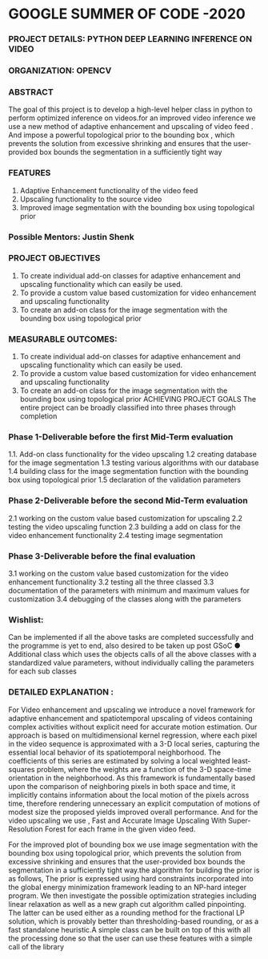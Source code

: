 # GOOGLE SUMMER OF CODE -2020
### PROJECT DETAILS: PYTHON DEEP LEARNING INFERENCE ON VIDEO
### ORGANIZATION: OPENCV 

### ABSTRACT 
The goal of this project is to develop a high-level helper class in python to perform optimized inference on videos.for an improved video inference we use a new method of adaptive enhancement and upscaling of video feed ​. And impose a powerful topological prior to the bounding box , which prevents the solution from excessive shrinking and ensures that the user-provided box bounds the segmentation in a sufficiently tight way

### FEATURES 
1. Adaptive Enhancement functionality of the video feed
2. Upscaling functionality to the source video
3. Improved image segmentation with the bounding box using topological
prior

### Possible Mentors​: ​Justin Shenk

### PROJECT OBJECTIVES
1. To create individual add-on classes for adaptive enhancement and upscaling functionality which can easily be used.
2. To provide a custom value based customization for video enhancement and upscaling functionality
3. To create an add-on class for the image segmentation ​with the bounding box using topological prior

### MEASURABLE OUTCOMES:
1. To create individual add-on classes for adaptive enhancement and upscaling functionality which can easily be used.
2. To provide a custom value based customization for video enhancement and upscaling functionality
3. To create an add-on class for the image segmentation ​with the bounding box using topological prior
ACHIEVING PROJECT GOALS
The entire project can be broadly classified into three phases through completion
### Phase 1-​Deliverable before the first Mid-Term evaluation
1.1. Add-on class functionality for the video upscaling
1.2 creating database for the image segmentation 
1.3 testing various algorithms with our database 
1.4 building class for the image segmentation function ​with the bounding box using topological prior 
1.5 declaration of the validation parameters
### Phase 2-​Deliverable before the second Mid-Term evaluation
2.1 working on the custom value based customization for upscaling 
2.2 testing the video upscaling function 
2.3 building a add on class for the video enhancement functionality
2.4 testing image segmentation
### Phase 3-​Deliverable before the final evaluation
3.1 working on the custom value based customization for the video enhancement functionality 
3.2 testing all the three classed 
3.3 documentation of the parameters with minimum and maximum values for customization 
3.4 debugging of the classes along with the parameters
### Wishlist: ​
Can be implemented if all the above tasks are completed successfully and the programme is yet to end, also desired to be taken up post GSoC
● Additional class which uses the objects calls of all the above classes with a standardized value parameters, without individually calling the parameters for each sub classes

### DETAILED EXPLANATION :
For Video enhancement and upscaling ​we introduce a novel framework for adaptive enhancement and spatiotemporal upscaling of videos containing complex activities without explicit need for accurate motion estimation. Our approach is based on multidimensional kernel regression, where each pixel in the video sequence is approximated with a 3-D local series, capturing the essential local behavior of its spatiotemporal neighborhood. The coefficients of this series are estimated by solving a local weighted least-squares problem, where the weights are a function of the 3-D space-time orientation in the neighborhood. As this framework is fundamentally based upon the comparison of neighboring pixels in both space and time, it implicitly contains information about the local motion of the pixels across time, therefore rendering unnecessary an explicit computation of motions of modest size the proposed yields improved overall performance. And for the video upscaling we use , Fast and Accurate Image Upscaling With Super-Resolution Forest for each frame in the given video feed.

For the improved plot of bounding box we use image segmentation with the bounding box using topological prior, which prevents the solution from excessive shrinking and ensures that the user-provided box bounds the segmentation in a sufficiently tight way.the algorithm for building the prior is as follows, The prior is expressed using hard constraints incorporated into the global energy minimization framework leading to an NP-hard integer program. We then investigate the possible optimization strategies including linear relaxation as well as a new graph cut algorithm called pinpointing. The latter can be used either as a rounding method for the fractional LP solution, which is provably better than thresholding-based rounding, or as a fast standalone heuristic.A simple class can be built on top of this with all the processing done so that the user can use these features with a simple call of the library
